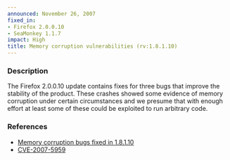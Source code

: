```yaml
---
announced: November 26, 2007
fixed_in:
- Firefox 2.0.0.10
- SeaMonkey 1.1.7
impact: High
title: Memory corruption vulnerabilities (rv:1.8.1.10)
---
```


<h3>Description</h3>

<p>The Firefox 2.0.0.10 update contains fixes for three bugs
that improve the stability of the product. These crashes showed
some evidence of memory corruption under certain circumstances
and we presume that with enough effort at least some of these
could be exploited to run arbitrary code.
</p>

<h3>References</h3>

<ul>
  <li><a href="https://bugzilla.mozilla.org/buglist.cgi?bug_id=373911%2C391028%2C393326">
       Memory corruption bugs fixed in 1.8.1.10</a></li>

  <li><a class="ex-ref" href="http://cve.mitre.org/cgi-bin/cvename.cgi?name=CVE-2007-5959">
       CVE-2007-5959</a></li>

</ul>



